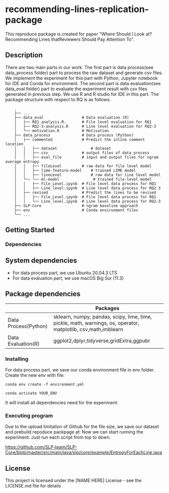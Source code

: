 # recommending-lines-replication-package

This reproduce package is created for paper "Where Should I Look at? Recommending Lines thatReviewers Should Pay Attention To".

## Description

There are two main parts in our work. The first part is data process(see data_process folder) part to process the raw dataset and generate csv files. 
We implement the experiment for this part with Python, Jupyter notebook for IDE and Conda for environment.
The second part is data evaluation(see data_eval folder) part to evaluate the experiment result with csv files generated in previous step. We use R and R studio for IDE in this part. The package structure with respect to RQ is as follows:
```
    .
    ├── ...
    ├── data_eval                 # Data evaluation (R)
    │   ├── RQ1_analysis.R.       # File level evaluation for RQ1
    │   ├── RQ2-3-analysis.R      # Line level evaluation for RQ2-3
    │   └── motivation.R          # Motivation 
    ├── data_process              # Data process (Python)
    │   ├── commented             # Predict the inline comment location
    │   │   ├── dataset               # dataset
    │   │   ├── csv               # output files of data process
    │   │   ├── eval_file         # input and output files for ngram average entropy
    │   │   ├── fileLevel         # raw data for file level model
    │   │   ├── lime-feature-model    # trained LIME model
    │   │   ├── lineLevel             # raw data for line level model
    │   └── └── ml-model               # trained file-level model
    │   │   ├── File_Level.ipynb  # File level data process for RQ1
    │   │   ├── Line_level.ipynb  # Line level data process for RQ2-3
    │   ├── revised               # Predict the lines to be revised
    │   │   ├── File_Level.ipynb  # File level data process for RQ1
    │   │   └── Line_level.ipynb  # Line level data process for RQ2-3
    ├── SLP-Core                  # ngram baseline approach
    ├── env                       # Conda environment files
    └── ...
```   
## Getting Started

### Dependencies

## System dependencies
* For data process part, we use Ubuntu 20.04.3 LTS
* For data evaluation part, we use macOS Big Sur (11.3)

## Package dependencies
|                      | Packages                                                                                                        |
|----------------------|-----------------------------------------------------------------------------------------------------------------|
| Data Process(Python) | sklearn, numpy, pandas, scipy, lime, time,  pickle, math, warnings, os, operator, matplotlib, csv,math,imblearn |
| Data Evaluation(R)   | ggplot2,dplyr,tidyverse,gridExtra,ggpubr                                                                        |

### Installing

For data process part, we save our conda environment file in env folder. Create the new env with file:
```
conda env create -f environment.yml
```
```
conda activate YOUR_ENV
```
It will install all dependencies need for the experiment.

### Executing program

Due to the upload limitation of Github for the file size, we save our dataset and prebuild repoduce packpage at:
Now we can start running the experiment. Just run each script from top to down. 

https://github.com/SLP-team/SLP-Core/blob/master/src/main/java/slp/core/example/EntropyForEachLine.java
## License

This project is licensed under the [NAME HERE] License - see the LICENSE.md file for details


